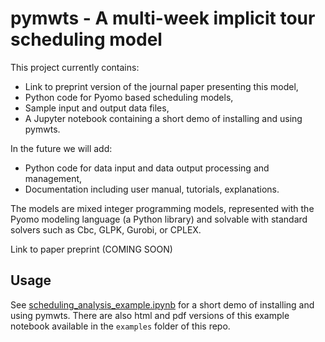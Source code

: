 
pymwts - A multi-week implicit tour scheduling model
====================================================

This project currently contains:

* Link to preprint version of the journal paper presenting this model,
* Python code for Pyomo based scheduling models,
* Sample input and output data files,
* A Jupyter notebook containing a short demo of installing and using pymwts.

In the future we will add:

* Python code for data input and data output processing and management,
* Documentation including user manual, tutorials, explanations.

The models are mixed integer programming models, represented with the
Pyomo modeling language (a Python library) and solvable with standard
solvers such as Cbc, GLPK, Gurobi, or CPLEX.

Link to paper preprint (COMING SOON)


Usage
-----

See [scheduling_analysis_example.ipynb](https://github.com/misken/pymwts/blob/master/examples/scheduling_analysis_example.ipynb) for a short demo of installing and using pymwts. There are also html and pdf versions of this example notebook available in the `examples` folder of this repo.
